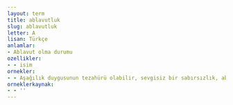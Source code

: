 ```yaml
---
layout: term
title: ablavutluk
slug: ablavutluk
letter: A
lisan: Türkçe
anlamlar:
- Ablavut olma durumu
ozellikler:
- - isim
ornekler:
- - Aşağılık duygusunun tezahürü olabilir, sevgisiz bir sabırsızlık, ablavutluk yasalaştırılmış.
orneklerkaynak:
- - ''
---
```


